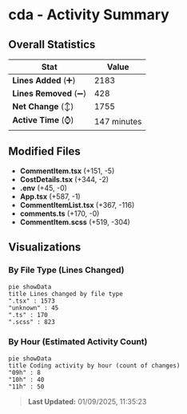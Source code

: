 # cda - Activity Summary 

## Overall Statistics

| Stat                   | Value                                                             |
| ---------------------- | ----------------------------------------------------------------- |
| **Lines Added** (➕)   | 2183                                          |
| **Lines Removed** (➖) | 428                                        |
| **Net Change** (↕)    | 1755                |
| **Active Time** (⌚)   | 147 minutes |


## Modified Files
- **CommentItem.tsx** (+151, -5)
- **CostDetails.tsx** (+344, -2)
- **.env** (+45, -0)
- **App.tsx** (+587, -1)
- **CommentItemList.tsx** (+367, -116)
- **comments.ts** (+170, -0)
- **CommentItem.scss** (+519, -304)

## Visualizations

### By File Type (Lines Changed)

```mermaid
pie showData
title Lines changed by file type
".tsx" : 1573
"unknown" : 45
".ts" : 170
".scss" : 823
```

### By Hour (Estimated Activity Count)

```mermaid
pie showData
title Coding activity by hour (count of changes)
"09h" : 8
"10h" : 40
"11h" : 50
```


> **Last Updated:** 01/09/2025, 11:35:23